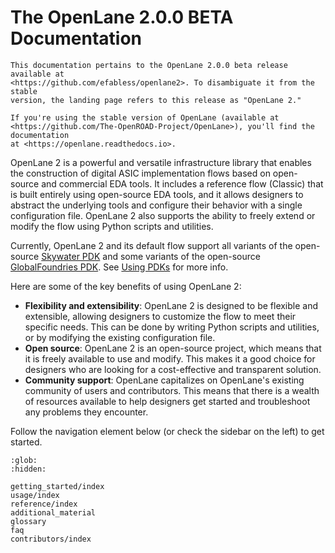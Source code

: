 # The OpenLane 2.0.0 BETA Documentation

```{note}
This documentation pertains to the OpenLane 2.0.0 beta release available at
<https://github.com/efabless/openlane2>. To disambiguate it from the stable
version, the landing page refers to this release as "OpenLane 2."

If you're using the stable version of OpenLane (available at
<https://github.com/The-OpenROAD-Project/OpenLane>), you'll find the documentation
at <https://openlane.readthedocs.io>.
```

OpenLane 2 is a powerful and versatile infrastructure library that enables the
construction of digital ASIC implementation flows based on open-source and
commercial EDA tools. It includes a reference flow (Classic) that is built
entirely using open-source EDA tools, and it allows designers to abstract the
underlying tools and configure their behavior with a single configuration file.
OpenLane 2 also supports the ability to freely extend or modify the flow using
Python scripts and utilities.

Currently, OpenLane 2 and its default flow support all variants of the open-source
[Skywater PDK](https://github.com/google/skywater-pdk) and some variants of
the open-source [GlobalFoundries PDK](https://github.com/google/gf180mcu-pdk).
See [Using PDKs](./usage/about_pdks.md) for more info.

Here are some of the key benefits of using OpenLane 2:

* **Flexibility and extensibility**: OpenLane 2 is designed to be flexible and
  extensible, allowing designers to customize the flow to meet their specific
  needs. This can be done by writing Python scripts and utilities,
  or by modifying the existing configuration file.
* **Open source**: OpenLane 2 is an open-source project, which means that it is
  freely available to use and modify. This makes it a good choice for designers
  who are looking for a cost-effective and transparent solution.
* **Community support**: OpenLane capitalizes on OpenLane's existing community of
  users and contributors. This means that there is a wealth of resources
  available to help designers get started and troubleshoot any problems
  they encounter.

Follow the navigation element below (or check the sidebar on the left) to
get started.

```{toctree}
:glob:
:hidden:

getting_started/index
usage/index
reference/index
additional_material
glossary
faq
contributors/index
```
